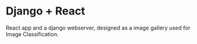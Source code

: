 # Django + React
React app and a django webserver, designed as a image gallery used for Image Classification.
